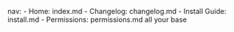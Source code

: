 nav:
    - Home: index.md
    - Changelog: changelog.md
    - Install Guide: install.md
    - Permissions: permissions.md
all your base
